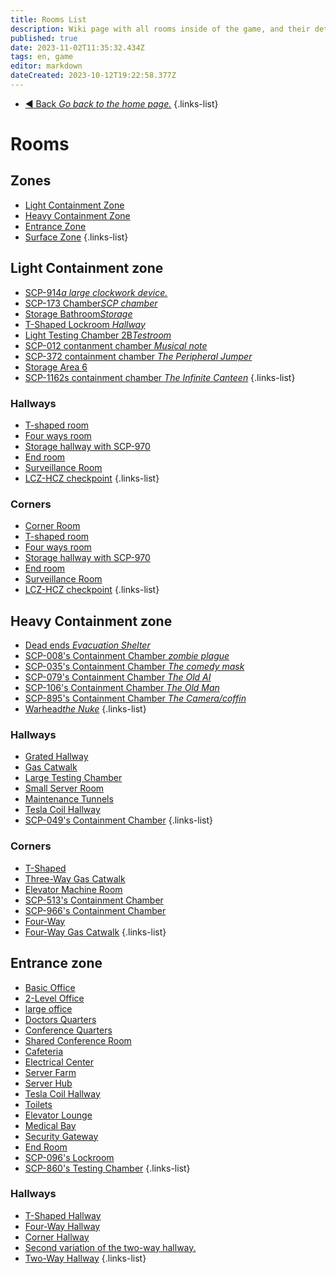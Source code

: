 ```yaml
---
title: Rooms List
description: Wiki page with all rooms inside of the game, and their detailed description.
published: true
date: 2023-11-02T11:35:32.434Z
tags: en, game
editor: markdown
dateCreated: 2023-10-12T19:22:58.377Z
---
```


- [:arrow_backward: Back *Go back to the home page.*](/en/home#single-playerco-op)
{.links-list}
# Rooms
## Zones
- [Light Containment Zone](/en/game/rooms/lcz)
- [Heavy Containment Zone](/en/game/rooms/hcz)
- [Entrance Zone](/en/game/rooms/ent)
- [Surface Zone](/en/game/rooms/surface)
{.links-list}
## Light Containment zone
- [SCP-914*a large clockwork device.*](/en/game/rooms/scp914)
- [SCP-173 Chamber*SCP chamber*](/en/game/rooms/173chamber)
- [Storage Bathroom*Storage*](/en/game/rooms/bathroom)
- [T-Shaped Lockroom *Hallway*](/en/game/rooms/Lockroom)
- [Light Testing Chamber 2B*Testroom*](/en/game/rooms/Small)
- [SCP-012 contanment chamber *Musical note*](/en/game/rooms/012)
- [SCP-372 containment chamber *The Peripheral Jumper*](/en/game/rooms/372)
- [Storage Area 6](/en/game/rooms/939)
- [SCP-1162s containment chamber *The Infinite Canteen*](/en/game/rooms/1162)
{.links-list}
### Hallways
- [T-shaped room](/en/game/rooms/t-shaped)
- [Four ways room](/en/game/rooms/fourwayesroom)
- [Storage hallway with SCP-970](/en/game/rooms/storage970)
- [End room](/en/game/rooms/theend.)
- [Surveillance Room](/en/game/rooms/cams)
- [LCZ-HCZ checkpoint](/en/game/rooms/checklczhcz)
{.links-list}
### Corners
- [Corner Room](/en/game/rooms/corneroom)
- [T-shaped room](/en/game/rooms/t-shaped)
- [Four ways room](/en/game/rooms/fourwayesroom)
- [Storage hallway with SCP-970](/en/game/rooms/storage970)
- [End room](/en/game/rooms/theend.)
- [Surveillance Room](/en/game/rooms/cams)
- [LCZ-HCZ checkpoint](/en/game/rooms/checklczhcz)
{.links-list}
## Heavy Containment zone
- [Dead ends *Evacuation Shelter*](/en/game/rooms/deadend)
- [SCP-008's Containment Chamber *zombie plague*](/en/game/rooms/008)
- [SCP-035's Containment Chamber *The comedy mask*](/en/game/rooms/035)
- [SCP-079's Containment Chamber *The Old AI*](/en/game/rooms/079)
- [SCP-106's Containment Chamber *The Old Man*](/en/game/rooms/106)
- [SCP-895's Containment Chamber *The Camera/coffin*](/en/game/rooms/895)
- [Warhead*the Nuke*](/en/game/rooms/warhead)
{.links-list}
### Hallways
- [Grated Hallway](/en/game/rooms/gratedhallway)
- [Gas Catwalk](/en/game/rooms/gaswalk)
- [Large Testing Chamber](/en/game/rooms/682)
- [Small Server Room](/en/game/rooms/096)
- [Maintenance Tunnels](/en/game/rooms/106chamb)
- [Tesla Coil Hallway](/en/game/rooms/tesla)
- [SCP-049's Containment Chamber](/en/game/rooms/049)
{.links-list}
### Corners
- [T-Shaped](/en/game/rooms/t-shapedhcz)
- [Three-Way Gas Catwalk](/en/game/rooms/threewaybutgas)
- [Elevator Machine Room](/en/game/rooms/brokenlift)
- [SCP-513's Containment Chamber](/en/game/rooms/513)
- [SCP-966's Containment Chamber](/en/game/rooms/966)
- [Four-Way](/en/game/rooms/fourwayhcz)
- [Four-Way Gas Catwalk](/en/game/rooms/fourwaygaswalk)
{.links-list}
## Entrance zone
- [Basic Office](/en/game/rooms/basicoffices)
- [2-Level Office](/en/game/rooms/level2office)
- [large office](/en/game/rooms/largeoffice)
- [Doctors Quarters](/en/game/rooms/doctorsquarters)
- [Conference Quarters](/en/game/rooms/coferencequarters)
- [Shared Conference Room](/en/game/rooms/sharedconference)
- [Cafeteria ](/en/game/rooms/cafeteria)
- [Electrical Center](/en/game/rooms/eleccenter)
- [Server Farm](/en/game/rooms/serverfarm)
- [Server Hub](/en/game/rooms/serverhub)
- [Tesla Coil Hallway](/en/game/rooms/tesla)
- [Toilets](/en/game/rooms/toilets)
- [Elevator Lounge](/en/game/rooms/elevator)
- [Medical Bay](/en/game/rooms/medicalbay)
- [Security Gateway](/en/game/rooms/checkpoint)
- [End Room](/en/game/rooms/theendent)
- [SCP-096's Lockroom](/en/game/rooms/096slockroom)
- [SCP-860's Testing Chamber](/en/game/rooms/860chamber)
{.links-list}
### Hallways
- [T-Shaped Hallway](/en/game/rooms/t-shapedent)
- [Four-Way Hallway](/en/game/rooms/fourwaysrooment)
- [Corner Hallway](/en/game/rooms/cornerrooment)
- [Second variation of the two-way hallway.](/en/game/rooms/twowayhallway2)
- [Two-Way Hallway](/en/game/rooms/twowayhallway)
{.links-list}